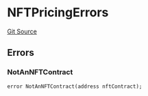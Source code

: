 # NFTPricingErrors
[Git Source](https://github.com/thrackle-io/aquifi-rules-v1/blob/06b5ee57ef76bd8520d1cb281fa59f1af36b76f1/src/common/IErrors.sol)


## Errors
### NotAnNFTContract

```solidity
error NotAnNFTContract(address nftContract);
```

